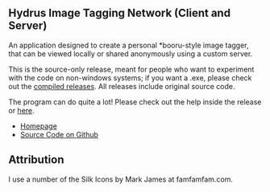 ## Hydrus Image Tagging Network (Client and Server)

An application designed to create a personal *booru-style image tagger, that can be viewed locally or shared anonymously using a custom server. 

This is the source-only release, meant for people who want to experiment with the code on non-windows systems; if you want a .exe, please check out the [compiled releases](http://www.mediafire.com/hydrus). All releases include original source code.

The program can do quite a lot! Please check out the help inside the release or [here](http://hydrusnetwork.github.io/hydrus/help).

* [Homepage](http://hydrusnetwork.github.io/hydrus/)
* [Source Code on Github](https://github.com/hydrusnetwork/hydrus)

## Attribution

I use a number of the Silk Icons by Mark James at famfamfam.com.
